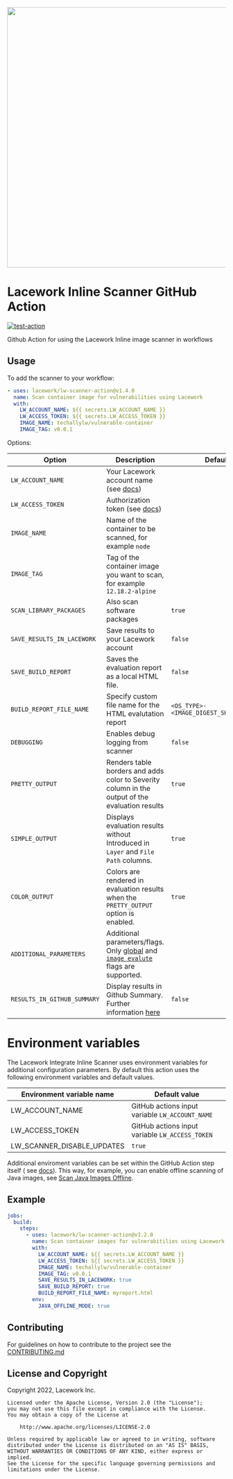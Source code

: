 <img src="https://techally-content.s3-us-west-1.amazonaws.com/public-content/lacework_logo_full.png" width="600">

# Lacework Inline Scanner GitHub Action

[![test-action](https://github.com/lacework/lw-scanner-action/actions/workflows/test-action.yaml/badge.svg?branch=main)](https://github.com/lacework/lw-scanner-action/actions/workflows/test-action.yaml)

Github Action for using the Lacework Inline image scanner in workflows

## Usage

To add the scanner to your workflow:

```yaml
- uses: lacework/lw-scanner-action@v1.4.0
  name: Scan container image for vulnerabilities using Lacework
  with:
    LW_ACCOUNT_NAME: ${{ secrets.LW_ACCOUNT_NAME }}
    LW_ACCESS_TOKEN: ${{ secrets.LW_ACCESS_TOKEN }}
    IMAGE_NAME: techallylw/vulnerable-container
    IMAGE_TAG: v0.0.1
```

Options:

| Option                      | Description                                                                                                                                                                                                                                               | Default                                |
|-----------------------------|-----------------------------------------------------------------------------------------------------------------------------------------------------------------------------------------------------------------------------------------------------------|----------------------------------------|
| `LW_ACCOUNT_NAME`           | Your Lacework account name (see [docs](https://docs.lacework.com/integrate-inline-scanner#configure-authentication-using-environment-variables))                                                                                                          |                                        |
| `LW_ACCESS_TOKEN`           | Authorization token (see [docs](https://docs.lacework.com/integrate-inline-scanner#obtain-the-inline-scanner-and-authorization-token))                                                                                                                    |                                        |
| `IMAGE_NAME`                | Name of the container to be scanned, for example `node`                                                                                                                                                                                                   |                                        |
| `IMAGE_TAG`                 | Tag of the container image you want to scan, for example `12.18.2-alpine`                                                                                                                                                                                 |                                        |
| `SCAN_LIBRARY_PACKAGES`     | Also scan software packages                                                                                                                                                                                                                               | `true`                                 |
| `SAVE_RESULTS_IN_LACEWORK`  | Save results to your Lacework account                                                                                                                                                                                                                     | `false`                                |
| `SAVE_BUILD_REPORT`         | Saves the evaluation report as a local HTML file.                                                                                                                                                                                                         | `false`                                |
| `BUILD_REPORT_FILE_NAME`    | Specify custom file name for the HTML evalutation report                                                                                                                                                                                                  | `<OS_TYPE>-<IMAGE_DIGEST_SHA256>.html` |
| `DEBUGGING`                 | Enables debug logging from scanner                                                                                                                                                                                                                        | `false`                                |
| `PRETTY_OUTPUT`             | Renders table borders and adds color to Severity column in the output of the evaluation results                                                                                                                                                           | `true`                                 |
| `SIMPLE_OUTPUT`             | Displays evaluation results without Introduced in `Layer` and `File Path` columns.                                                                                                                                                                        | `true`                                 |
| `COLOR_OUTPUT`              | Colors are rendered in evaluation results when the `PRETTY_OUTPUT` option is enabled.                                                                                                                                                                     | `true`                                 |
| `ADDITIONAL_PARAMETERS`     | Additional parameters/flags. Only [global](https://docs.lacework.com/onboarding/integrate-inline-scanner#global-flags) and [`image evalute`](https://docs.lacework.com/onboarding/integrate-inline-scanner#flags-for-image-evaluate) flags are supported. |                                        |
| `RESULTS_IN_GITHUB_SUMMARY` | Display results in Github Summary. Further information [here](https://github.blog/2022-05-09-supercharging-github-actions-with-job-summaries/)                                                                                                            | `false`                                |

# Environment variables

The Lacework Integrate Inline Scanner uses environment variables for additional configuration parameters. By default
this action uses the following environment variables and default values.

| Environment variable name  | Default value                                   |
|----------------------------|-------------------------------------------------|
| LW_ACCOUNT_NAME            | GitHub actions input variable `LW_ACCOUNT_NAME` |
| LW_ACCESS_TOKEN            | GitHub actions input variable `LW_ACCESS_TOKEN` |
| LW_SCANNER_DISABLE_UPDATES | `true`                                          |

Additional enviroment variables can be set within the GitHub Action step itself (
see [docs](https://docs.github.com/en/actions/using-workflows/workflow-syntax-for-github-actions#jobsjob_idstepsenv)).
This way, for example, you can enable offline scanning of Java images,
see [Scan Java Images Offline](https://docs.lacework.com/onboarding/integrate-inline-scanner#scan-java-images-offline).

## Example

```yaml
jobs:
  build:
    steps:
      - uses: lacework/lw-scanner-action@v1.2.0
        name: Scan container images for vulnerabitilies using Lacework
        with:
          LW_ACCOUNT_NAME: ${{ secrets.LW_ACCOUNT_NAME }}
          LW_ACCESS_TOKEN: ${{ secrets.LW_ACCESS_TOKEN }}
          IMAGE_NAME: techallylw/vulnerable-container
          IMAGE_TAG: v0.0.1
          SAVE_RESULTS_IN_LACEWORK: true
          SAVE_BUILD_REPORT: true
          BUILD_REPORT_FILE_NAME: myreport.html
        env:
          JAVA_OFFLINE_MODE: true
```

## Contributing

For guidelines on how to contribute to the project see the [CONTRIBUTING.md](CONTRIBUTING.md)

## License and Copyright

Copyright 2022, Lacework Inc.

```text
Licensed under the Apache License, Version 2.0 (the "License");
you may not use this file except in compliance with the License.
You may obtain a copy of the License at

    http://www.apache.org/licenses/LICENSE-2.0

Unless required by applicable law or agreed to in writing, software
distributed under the License is distributed on an "AS IS" BASIS,
WITHOUT WARRANTIES OR CONDITIONS OF ANY KIND, either express or implied.
See the License for the specific language governing permissions and
limitations under the License.
```

